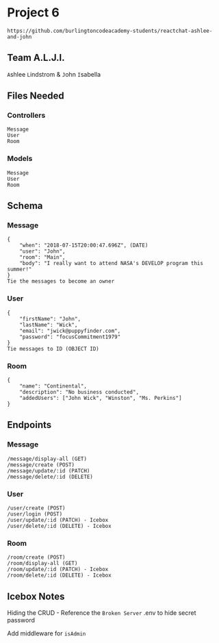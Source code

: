 # Project 6
`https://github.com/burlingtoncodeacademy-students/reactchat-ashlee-and-john`

## Team A.L.J.I.
`A`shlee `L`indstrom & `J`ohn `I`sabella

## Files Needed

### Controllers
    Message
    User
    Room

### Models
    Message
    User
    Room


## Schema
### Message
    {
        "when": "2018-07-15T20:00:47.696Z", (DATE)
        "user": "John",
        "room": "Main",
        "body": "I really want to attend NASA's DEVELOP program this summer!"
    }
    Tie the messages to become an owner

### User
    {
        "firstName": "John",
        "lastName": "Wick",
        "email": "jwick@puppyfinder.com",
        "password": "focusCommitment1979"
    }
    Tie messages to ID (OBJECT ID)

### Room
    {
        "name": "Continental",
        "description": "No business conducted",
        "addedUsers": ["John Wick", "Winston", "Ms. Perkins"]
    }

## Endpoints
### Message
    /message/display-all (GET)
    /message/create (POST)
    /message/update/:id (PATCH)
    /message/delete/:id (DELETE)

### User
    /user/create (POST)
    /user/login (POST)
    /user/update/:id (PATCH) - Icebox
    /user/delete/:id (DELETE) - Icebox

### Room
    /room/create (POST)
    /room/display-all (GET)
    /room/update/:id (PATCH) - Icebox
    /room/delete/:id (DELETE) - Icebox


## Icebox Notes

Hiding the CRUD - Reference the `Broken Server` .env to hide secret password

Add middleware for `isAdmin`
